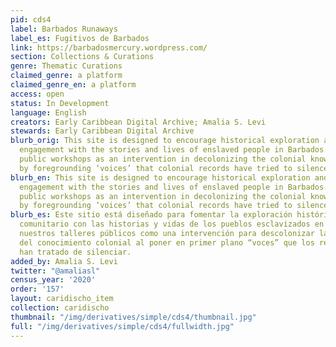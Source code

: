 ```yaml
---
pid: cds4
label: Barbados Runaways
label_es: Fugitivos de Barbados
link: https://barbadosmercury.wordpress.com/
section: Collections & Curations
genre: Thematic Curations
claimed_genre: a platform
claimed_genre_en: a platform
access: open
status: In Development
language: English
creators: Early Caribbean Digital Archive; Amalia S. Levi
stewards: Early Caribbean Digital Archive
blurb_orig: This site is designed to encourage historical exploration and community
  engagement with the stories and lives of enslaved people in Barbados. We see our
  public workshops as an intervention in decolonizing the colonial knowledge infrastructure
  by foregrounding ‘voices’ that colonial records have tried to silence.
blurb_en: This site is designed to encourage historical exploration and community
  engagement with the stories and lives of enslaved people in Barbados. We see our
  public workshops as an intervention in decolonizing the colonial knowledge infrastructure
  by foregrounding ‘voices’ that colonial records have tried to silence.
blurb_es: Este sitio está diseñado para fomentar la exploración histórica y el compromiso
  comunitario con las historias y vidas de los pueblos esclavizados en Barbados. Vemos
  nuestros talleres públicos como una intervención para descolonizar la infraestructura
  del conocimiento colonial al poner en primer plano “voces” que los registros coloniales
  han tratado de silenciar.
added_by: Amalia S. Levi
twitter: "@amaliasl"
census_year: '2020'
order: '157'
layout: caridischo_item
collection: caridischo
thumbnail: "/img/derivatives/simple/cds4/thumbnail.jpg"
full: "/img/derivatives/simple/cds4/fullwidth.jpg"
---
```

